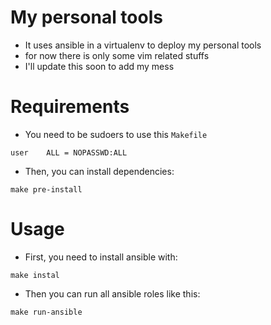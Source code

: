 # My personal tools
 - It uses ansible in a virtualenv to deploy my personal tools
 - for now there is only some vim related stuffs
 - I'll update this soon to add my mess

# Requirements
 - You need to be sudoers to use this `Makefile`
```
user	ALL = NOPASSWD:ALL
```
 - Then, you can install dependencies:
```
make pre-install
```

# Usage
 - First, you need to install ansible with:
```
make instal
```
 - Then you can run all ansible roles like this:
```
make run-ansible
```
